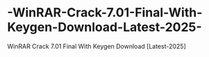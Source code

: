 # -WinRAR-Crack-7.01-Final-With-Keygen-Download-Latest-2025-
 WinRAR Crack 7.01 Final With Keygen Download [Latest-2025]
